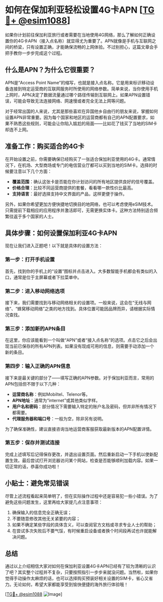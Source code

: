 # 如何在保加利亚轻松设置4G卡APN [[TG💪+ @esim1088](https://t.me/s/esim1088)]

如果你计划前往保加利亚旅行或者需要在当地使用4G网络，那么了解如何正确设置你的4G卡APN（接入点名称）就显得尤为重要了。APN就像是手机与互联网之间的桥梁，只有设置正确，才能确保流畅的上网体验。不过别担心，这篇文章会手把手教你一步步完成这个过程。

## 什么是APN？为什么它很重要？

APN是“Access Point Name”的缩写，也就是接入点名称。它是用来标识移动设备连接到特定运营商的互联网服务时所使用的网络参数。简单来说，当你使用手机上网时，APN决定了数据流量通过哪个路径传输到互联网上。如果APN设置错误，可能会导致无法连接网络、网速慢或者完全无法上网等问题。

对于经常出国的人来说，尤其是那些喜欢在异国他乡自由行的朋友来说，掌握如何设置APN非常重要。因为每个国家和地区的运营商都有自己的APN配置要求，如果不熟悉这些规则，可能会让你陷入尴尬的局面——比如花了钱买了当地的SIM卡却连不上网。

## 准备工作：购买适合的4G卡

在开始设置之前，你需要确保已经购买了一张适合保加利亚使用的4G卡。通常情况下，在机场、大型商场或专门的电信营业厅都可以买到当地的SIM卡。选择的时候要注意以下几个方面：

- **覆盖范围**：确认这张卡是否能在你计划访问的所有地区提供良好的信号覆盖。
- **价格合理**：比较不同运营商提供的套餐，看看哪一款性价比最高。
- **支持语言**：最好选择支持中文界面的产品，这样更便于操作。

另外，如果你希望更加方便快捷地切换目的地网络，也可以考虑使用eSIM技术。只需提前下载相应的应用程序并激活即可，无需更换实体卡。这种方法特别适合频繁往返于多个国家的人士。

## 具体步骤：如何设置保加利亚4G卡APN

现在让我们进入正题吧！以下就是具体的设置方法：

### 第一步：打开手机设置

首先，找到你的手机上的“设置”图标并点击进入。大多数智能手机都会有类似的入口，通常是位于主屏幕或者下拉菜单中。

### 第二步：进入移动网络选项

接下来，我们需要找到与移动网络相关的设置项。一般来说，这会在“无线与网络”、“蜂窝移动网络”之类的地方找到。具体位置可能因品牌而异，请根据实际情况查找。

### 第三步：添加新的APN条目

在这里，你应该能看到一个叫做“APN”或者“接入点名称”的选项。点击它之后会出现当前已保存的所有APN列表。如果没有现成可用的信息，则需要手动添加一个新的条目。

### 第四步：输入正确的APN信息

接下来是最关键的部分了——填写正确的APN参数。对于保加利亚而言，常用的APN包括但不限于以下几种：

- **运营商名称**：例如Mobiltel、Telenor等。
- **APN地址**：通常为“internet”或其他类似字样。
- **用户名和密码**：部分情况下需要输入特定的账户名及密码，但并非所有情况下都需要。
- **代理服务器和端口号**：一般为空，除非另有说明。

为了确保准确性，建议直接咨询当地运营商客服获取最新版本的APN配置详情。

### 第五步：保存并测试连接

完成上述填写后记得保存更改，并退出设置页面。然后重新启动一下手机以使新配置生效。最后尝试打开浏览器访问某个网站，检查是否能够顺利加载内容。如果一切正常的话，恭喜你成功啦！

## 小贴士：避免常见错误

尽管上述流程看起来简单明了，但在实际操作过程中还是容易犯一些小错误。为了避免这些问题发生，这里再给大家提几点注意事项：

1. 确保输入的信息完全正确无误；
2. 不要随意修改其他无关紧要的内容；
3. 如果不确定某些字段的具体含义，可以查阅官方文档或寻求专业人士的帮助；
4. 在尝试多次失败后不要气馁，有时候重启设备或者换个时间段再试也许就能解决问题。

## 总结

通过以上介绍相信大家对如何在保加利亚设置4G卡APN已经有了较为清晰的认识了吧？其实整个过程并不复杂，只要按照指引一步步来就没问题。当然啦，如果你觉得手动操作太麻烦的话，也可以选择购买预装好相关设置的SIM卡，省心又省力。无论如何，希望大家都能享受到愉快便捷的海外旅行体验哦！

[[TG💪+ @esim1088](https://t.me/s/esim1088) ![Image](https://i.postimg.cc/4NQfJmqS/Snipaste-2025-05-13-00-14-12.png)]